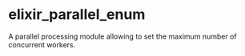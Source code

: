# elixir_parallel_enum
A parallel processing module allowing to set the maximum number of concurrent workers. 

